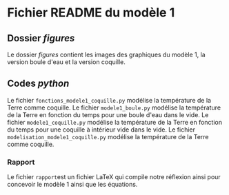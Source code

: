 # Fichier README du modèle 1
## Dossier _figures_

Le dossier _figures_ contient les images des graphiques du modèle 1, la version boule d'eau et la version coquille.

## Codes _python_

Le fichier `fonctions_modele1_coquille.py` modélise la température de la Terre comme coquille.
Le fichier `modele1_boule.py` modélise la température de la Terre en fonction du temps pour une boule d'eau dans le vide.
Le fichier `modele1_coquille.py` modélise la température de la Terre en fonction du temps pour une coquille à intérieur vide dans le vide.
Le fichier `modelisation_modele1_coquille.py` modélise la température de la Terre comme coquille.

### Rapport
Le fichier `rapport`est un fichier LaTeX qui compile notre réflexion ainsi pour concevoir le modèle 1 ainsi que les équations.
